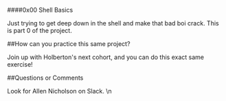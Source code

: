 ####0x00 Shell Basics

Just trying to get deep down in the shell and make that bad boi crack. This is part 0 of the project.

##How can you practice this same project?

Join up with Holberton's next cohort, and you can do this exact same exercise!

##Questions or Comments

Look for Allen Nicholson on Slack. \n
